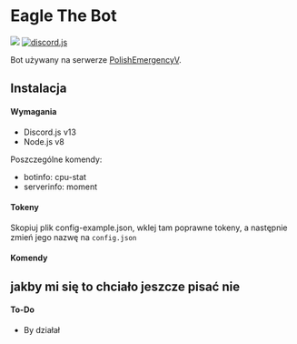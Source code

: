 # Eagle The Bot

<a href="https://discord.gg/kYnKgf4na2">
    <img src="https://img.shields.io/discord/531961175114645534?color=7289DA&label=Discord&logo=discord"/></a>
<a href="https://www.npmjs.com/package/discord.js">
    <img src="https://img.shields.io/badge/discord.js-v13.0.0-blue" alt="discord.js" /></a>

Bot używany na serwerze [PolishEmergencyV](https://discord.gg/kYnKgf4na2).

## Instalacja
#### **Wymagania**
- Discord.js v13
- Node.js v8

Poszczególne komendy:
- botinfo: cpu-stat
- serverinfo: moment

#### **Tokeny**
Skopiuj plik config-example.json, wklej tam poprawne tokeny, a następnie zmień jego nazwę na `config.json`

#### **Komendy**
jakby mi się to chciało jeszcze pisać nie
---

#### To-Do
- By działał

